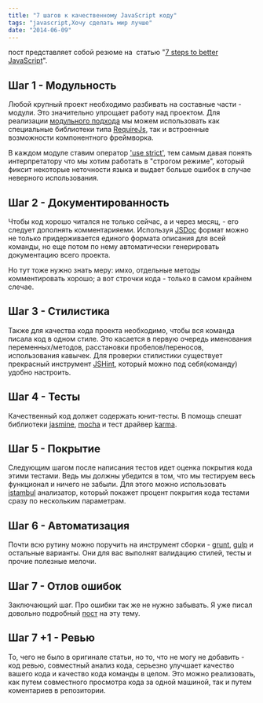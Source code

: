 ```yaml
---
title: "7 шагов к качественному JavaScript коду"
tags: "javascript,Хочу сделать мир лучше"
date: "2014-06-09"
---
```


пост представляет собой резюме на  статью "[7 steps to better JavaScript](https://www.creativebloq.com/netmag/7-steps-better-javascript-51411781 "creativebloq.com")".

## Шаг 1 - Модульность

Любой крупный проект необходимо разбивать на составные части - модули. Это значительно упрощает работу над проектом. Для реализации [модульного подхода](https://addyosmani.com/resources/essentialjsdesignpatterns/book/#modulepatternjavascript) мы можем использовать как специальные библиотеки типа [RequireJs](https://requirejs.org/), так и встроенные возможности компонентного фреймворка.

В каждом модуле ставим оператор ['use strict'](https://developer.mozilla.org/en-US/docs/Web/JavaScript/Reference/Functions_and_function_scope/Strict_mode "developer.mozilla.org"), тем самым давая понять интерпретатору что мы хотим работать в "строгом режиме", который фиксит некоторые неточности языка и выдает больше ошибок в случае неверного использования.

## Шаг 2 - Документированность

Чтобы код хорошо читался не только сейчас, а и через месяц, - его следует дополнять комментарияеми. Используя [JSDoc](https://usejsdoc.org/ "usejsdoc.org") формат можно не только придерживается единого формата описания для всей команды, но еще потом по нему автоматически генерировать документацию всего проекта.

Но тут тоже нужно знать меру: имхо, отдельные методы комментировать хорошо; а вот строчки кода - только в самом крайнем слечае.

## Шаг 3 - Стилистика

Также для качества кода проекта необходимо, чтобы вся команда писала код в одном стиле. Это касается в первую очередь именования переменных/методов, расстановки пробелов/переносов, использования кавычек. Для проверки стилистики существует прекрасный инструмент [JSHint](https://www.jshint.com/ "jshint.com"), который можно под себя(команду) удобно настроить.

## Шаг 4 - Тесты

Качественный код должет содержать юнит-тесты. В помощь спешат библиотеки [jasmine](https://jasmine.github.io/), [mocha](https://visionmedia.github.io/mocha/) и тест драйвер [karma](https://karma-runner.github.io/0.12/index.html).

## Шаг 5 - Покрытие

Следующим шагом после написания тестов идет оценка покрытия кода этими тестами. Ведь мы должны убедится в том, что мы тестируем весь функционал и ничего не забыли. Для этого можно использовать [istambul](https://gotwarlost.github.io/istanbul/) анализатор, который покажет процент покрытия кода тестами сразу по нескольким параметрам.

## Шаг 6 - Автоматизация

Почти всю рутину можно поручить на инструмент сборки - [grunt](https://gruntjs.com/), [gulp](https://gulpjs.com/) и остальные варианты. Они для вас выполнят валидацию стилей, тесты и прочие полезные мелочи.

## Шаг 7 - Отлов ошибок

Заключающий шаг. Про ошибки так же не нужно забывать. Я уже писал довольно подробный [пост](https://stepansuvorov.com/blog/2013/04/%D0%B2%D1%81%D0%B5-%D0%B4%D0%BB%D1%8F-%D0%BE%D0%B1%D1%80%D0%B0%D0%B1%D0%BE%D1%82%D0%BA%D0%B8-javascript-error-%D0%B2-%D0%BF%D1%80%D0%BE%D0%B5%D0%BA%D1%82%D0%B5/ "Все для обработки JavaScript error в проекте") на эту тему.

## Шаг 7 +1 - Ревью

То, чего не было в оригинале статьи, но то, что не могу не добавить - код ревью, совместный анализ кода, серьезно улучшает качество вашего кода и качество кода команды в целом. Это можно реализовать, как путем совместного просмотра кода за одной машиной, так и путем коментариев в репозитории.
